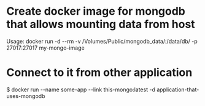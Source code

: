 # Create docker image for mongodb that allows mounting data from host
Usage:
docker run -d --rm -v /Volumes/Public/mongodb_data/:/data/db/ -p 27017:27017 my-mongo-image

# Connect to it from other application
$ docker run --name some-app --link this-mongo:latest -d application-that-uses-mongodb


